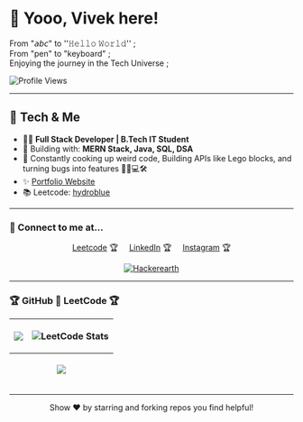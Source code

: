 # 👋 Yooo, Vivek here!

From "𝘢𝘣𝘤" to ''𝙷𝚎𝚕𝚕𝚘 𝚆𝚘𝚛𝚕𝚍'' ; <br/>
From "pen" to "keyboard" ; <br/>
Enjoying the journey in the Tech Universe ;

<p align="left">
  <img src="https://komarev.com/ghpvc/?username=hydrobluee&style=for-the-badge&color=blueviolet" alt="Profile Views"/>
</p>

---

## 🚀 Tech & Me

<!--  <img src="https://media.giphy.com/media/hvRJCLFzcasrR4ia7z/giphy.gif" align="center" width="200"/> &nbsp;&nbsp;&nbsp;&nbsp; -->
- 👨‍💻 **Full Stack Developer | B.Tech IT Student**
- 🚀 Building with: **MERN Stack, Java, SQL, DSA**
- 🌱 Constantly cooking up weird code, Building APIs like Lego blocks, and turning bugs into features 😮‍💨💻🛠️
- ✨ [Portfolio Website](https://hydrobluee.github.io/portfolio/)
- 📚 Leetcode: [hydroblue](https://leetcode.com/hydroblue/)

---

<!--
Here are a few things about me:
- 👨‍💻 **Full Stack Developer | B.Tech IT Student**
- 🚀 Building with: **MERN Stack, Java, SQL, DSA**
- ✨ [Portfolio Website](https://vvek17.github.io/portfolio/)
- 📚 Leetcode: [vVek17](https://leetcode.com/vVek17/)
- 🌱 Always exploring new tech, creative code, and design
- 🎨 I paint for fun & 🍳 enjoy cooking new recipes
- 📫 How to reach me:  
      <a href="https://www.linkedin.com/in/vvek17/" rel="nofollow">LinkedIn Profile</a>  
      <a href="mailto:vivek17102005@gmail.com">Email</a>
- 🔗 Socials:  
      <a href="https://www.instagram.com/hydro.bluee/" rel="nofollow">Instagram</a> • 
      <a href="https://vvek17.github.io/portfolio/" rel="nofollow">Portfolio</a>
-->

### 💌 Connect to me at...

<p align="center">
<a href="https://leetcode.com/vVek17/" rel="nofollow">Leetcode</a> 🏆
&nbsp;&nbsp;&nbsp;&nbsp;<a href="https://www.linkedin.com/in/vvek17/" rel="nofollow">LinkedIn</a> 🏆
&nbsp;&nbsp;&nbsp;&nbsp;<a href="https://www.instagram.com/hydro.bluee/" rel="nofollow">Instagram</a> 🏆
</p>

<!-- Gree Dot animation-->
<div align="center">
      <a  href="https://github.com/MAZHARMIK/Interview_DS_Algo/blob/master/github-user-contribution.svg" rel="nofollow"><img       src="https://github.com/MAZHARMIK/Interview_DS_Algo/blob/master/github-user-contribution.svg" alt="Hackerearth" data-canonical-src="https://github.com/MAZHARMIK/Interview_DS_Algo/blob/master/github-user-contribution.svg" style="max-width:100%;"></a>
</div>

---

### 🏆 GitHub 🤍 LeetCode 🏆

<table>
      <thead>
            <tr>
                  <th>
                        <p align="center">
                              <img src="https://github-readme-stats.vercel.app/api?username=hydrobluee&show_icons=true&theme=radical">
                        </p>
                  </th>
                  <th>
                        <p align="center">
                              <img src="https://leetcard.jacoblin.cool/hydroblue?theme=dark&font=Baloo+Bhai&ext=contest&border=1&animation=true" alt="LeetCode Stats">
                        </p>
                  </th>
            </tr>
            <tr>
                  <th colspan="2">
                        <p align="center">
                              <img src="https://github-readme-streak-stats.herokuapp.com/?user=hydrobluee">
                        </p>
                  </th>
            </tr>
      </thead>
</table>

<!--
<p align="center">
  <img src="https://github-readme-stats.vercel.app/api/top-langs/?username=vVek17&layout=compact&theme=gradient&bg_color=1e1e2f,23243f,2a2d4d,3c366b&title_color=ff79c6&text_color=8be9fd&border_radius=16">
</p>
-->

---

<p align="center">Show ❤️ by starring and forking repos you find helpful!</p>
